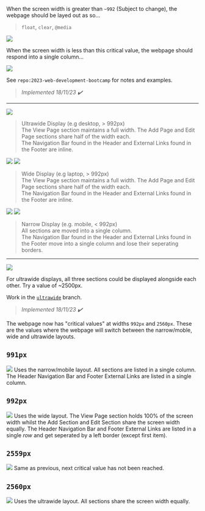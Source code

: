 When the screen width is greater than `~992` (Subject to change), the webpage should be layed out as so...

> `float`, `clear`, `@media`

![](/05-Design/res/01-FullWidth.jpg)

When the screen width is less than this critical value, the webpage should respond into a single column...

![](/05-Design/res/02-NarrowWidth.jpg)

See `repo:2023-web-development-bootcamp` for notes and examples.

> *Implemented 18/11/23 ✔️*

---

![](/05-Design/res/2023-11-18_Ultrawide.png)
> Ultrawide Display (e.g desktop, > 992px) <br>
> The View Page section maintains a full width. The Add Page and Edit Page sections share half of the width each. <br>
> The Navigation Bar found in the Header and External Links found in the Footer are inline.

![](/05-Design/res/2023-11-18_Wide_a.png)
![](/05-Design/res/2023-11-18_Wide_b.png)
> Wide Display (e.g laptop, > 992px) <br>
> The View Page section maintains a full width. The Add Page and Edit Page sections share half of the width each. <br>
> The Navigation Bar found in the Header and External Links found in the Footer are inline.

![](/05-Design/res/2023-11-18_Narrow_a.png)
![](/05-Design/res/2023-11-18_Narrow_b.png)
> Narrow Display (e.g. mobile, < 992px) <br>
> All sections are moved into a single column. <br>
> The Navigation Bar found in the Header and External Links found in the Footer move into a single column and lose their seperating borders.

---

![](/05-Design/res/03-Ultrawide.jpg)

For ultrawide displays, all three sections could be displayed alongside each other. Try a value of ~2500px.

Work in the [`ultrawide`](https://github.com/corey-richardson/COMP1004-Coursework/tree/ultrawide) branch. 

> *Implemented 18/11/23 ✔️*

The webpage now has "critical values" at widths `992px` and `2560px`. These are the values where the webpage will switch between the narrow/moble, wide and ultrawide layouts.

## `991px`
![](/05-Design/res/2023-11-18_991px.png)
Uses the narrow/mobile layout. All sections are listed in a single column. The Header Navigation Bar and Footer External Links are listed in a single column.

## `992px`
![](/05-Design/res/2023-11-18_992px.png)
Uses the wide layout. The View Page section holds 100% of the screen width whilst the Add Section and Edit Section share the screen width equally. The Header Navigation Bar and Footer External Links are listed in a single *row* and get seperated by a left border (except first item).

## `2559px`
![](/05-Design/res/2023-11-18_2559px.png)
Same as previous, next critical value has not been reached.

## `2560px`
![](/05-Design/res/2023-11-18_2560px.png)
Uses the ultrawide layout. All sections share the screen width equally.